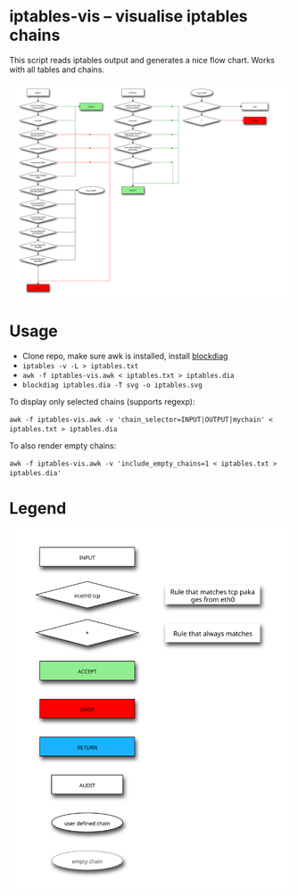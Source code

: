iptables-vis – visualise iptables chains
========================================

This script reads iptables output and generates a nice flow chart. Works with all tables and chains.

![Example](doc/example.svg)

Usage
=====
- Clone repo, make sure awk is installed, install [blockdiag](http://blockdiag.com)
- `iptables -v -L > iptables.txt`
- `awk -f iptables-vis.awk < iptables.txt > iptables.dia`
- `blockdiag iptables.dia -T svg -o iptables.svg`

To display only selected chains (supports regexp):

`awk -f iptables-vis.awk -v 'chain_selector=INPUT|OUTPUT|mychain' < iptables.txt > iptables.dia`

To also render empty chains:

`awk -f iptables-vis.awk -v 'include_empty_chains=1 < iptables.txt > iptables.dia'`

Legend
======

![Legend](doc/legend.svg)
